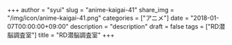 +++
author = "syui"
slug = "anime-kaigai-41"
share_img = "/img/icon/anime-kaigai-41.png"
categories = ["アニメ"]
date = "2018-01-07T00:00:00+09:00"
description = "description"
draft = false
tags = ["RD潜脳調査室"]
title = "RD潜脳調査室"
+++
